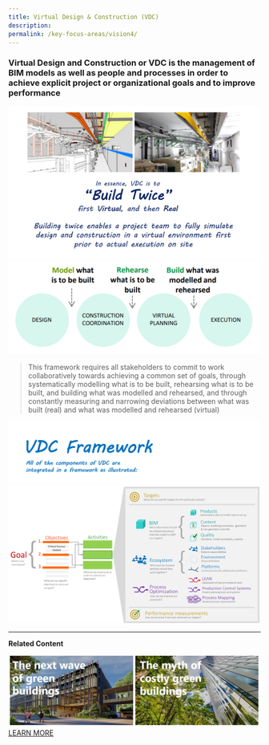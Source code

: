 ```yaml
---
title: Virtual Design & Construction (VDC)
description:  
permalink: /key-focus-areas/vision4/
---
```

### Virtual Design and Construction or VDC is the management of BIM models as well as people and processes in order to achieve explicit project or organizational goals and to improve performance

![vdc](/images/vdc01.PNG)
![vdc](/images/vdc04.PNG)

<blockquote>
  <p>This framework requires all stakeholders to commit to work collaboratively 
towards achieving a common set of goals, through systematically modelling what is to be built, rehearsing what is to be built, and building what was modelled and rehearsed, and through constantly measuring and narrowing deviations between what was built (real) and what was modelled and rehearsed (virtual)</p>
  <span class="author"></span>
</blockquote>

![vdc](/images/vdc06.PNG)
![vdc](/images/vdc05.PNG)

---

**Related Content**

![green](/images/green22.jpg)
<a href="https://www.corenet.gov.sg/media/2094675/singapore-vdc-guide_version1_oct2017.pdf" class="front-page-cta bp-sec-button margin--top padding--bottom" target="_blank">
	<span>LEARN MORE</span>
	<i class="sgds-icon sgds-icon-arrow-right is-size-4" aria-hidden="true"></i>
